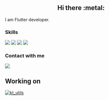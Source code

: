<h2 align="center">Hi there :metal:</h2>

I am Flutter developer.

### Skills
<img src="https://img.shields.io/badge/Dart-0175C2?style=for-the-badge&logo=dart&logoColor=white"/> <img src="https://img.shields.io/badge/Flutter-02569B?style=for-the-badge&logo=flutter&logoColor=white"/> <img src="https://img.shields.io/badge/Kotlin-0095D5?&style=for-the-badge&logo=kotlin&logoColor=white"/> <img src="https://img.shields.io/badge/Java-ED8B00?style=for-the-badge&logo=java&logoColor=white"/>


### Contact with me                            
<a href="https://www.linkedin.com/in/nicat-tagizada/" target="_blank"><img src="https://img.shields.io/badge/linkedin-blue?style=for-the-badge&logo=linkedin"/></a>


<!-- ### Codewars -->
<!-- <img src="https://www.codewars.com/users/Nijat%20Tagizada/badges/micro"/> -->


## Working on
[![kt_utils](https://github-readme-stats.vercel.app/api/pin/?username=NijatTagizada&repo=kt_utils)](https://github.com/NijatTagizada/kt_utils)



<!--[![Top Langs](https://github-readme-stats.vercel.app/api/top-langs/?username=NijatTagizada&layout=compact)](https://github.com/NijatTagizada/NijatTagizada)-->
